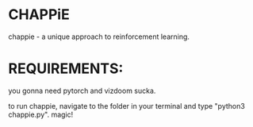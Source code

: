 # CHAPPiE
chappie - a unique approach to reinforcement learning.

# REQUIREMENTS:

you gonna need pytorch and vizdoom sucka.

to run chappie, navigate to the folder in your terminal and type "python3 chappie.py". magic!

